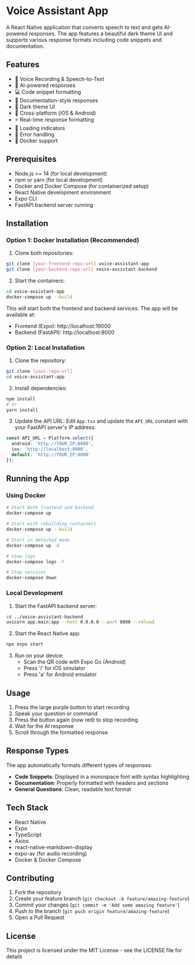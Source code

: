 # Voice Assistant App

A React Native application that converts speech to text and gets AI-powered responses. The app features a beautiful dark theme UI and supports various response formats including code snippets and documentation.

## Features

- 🎤 Voice Recording & Speech-to-Text
- 🤖 AI-powered responses
- 💻 Code snippet formatting
- 📝 Documentation-style responses
- 🌙 Dark theme UI
- 📱 Cross-platform (iOS & Android)
- ⚡ Real-time response formatting
- 🔄 Loading indicators
- 🚨 Error handling
- 🐳 Docker support

## Prerequisites

- Node.js >= 14 (for local development)
- npm or yarn (for local development)
- Docker and Docker Compose (for containerized setup)
- React Native development environment
- Expo CLI
- FastAPI backend server running

## Installation

### Option 1: Docker Installation (Recommended)

1. Clone both repositories:
```bash
git clone [your-frontend-repo-url] voice-assistant-app
git clone [your-backend-repo-url] voice-assistant-backend
```

2. Start the containers:
```bash
cd voice-assistant-app
docker-compose up --build
```

This will start both the frontend and backend services. The app will be available at:
- Frontend (Expo): http://localhost:19000
- Backend (FastAPI): http://localhost:8000

### Option 2: Local Installation

1. Clone the repository:
```bash
git clone [your-repo-url]
cd voice-assistant-app
```

2. Install dependencies:
```bash
npm install
# or
yarn install
```

3. Update the API URL:
Edit `App.tsx` and update the `API_URL` constant with your FastAPI server's IP address:
```typescript
const API_URL = Platform.select({
  android: 'http://YOUR_IP:8000',
  ios: 'http://localhost:8000',
  default: 'http://YOUR_IP:8000'
});
```

## Running the App

### Using Docker

```bash
# Start both frontend and backend
docker-compose up

# Start with rebuilding containers
docker-compose up --build

# Start in detached mode
docker-compose up -d

# View logs
docker-compose logs -f

# Stop services
docker-compose down
```

### Local Development

1. Start the FastAPI backend server:
```bash
cd ../voice-assistant-backend
uvicorn app.main:app --host 0.0.0.0 --port 8000 --reload
```

2. Start the React Native app:
```bash
npx expo start
```

3. Run on your device:
   - Scan the QR code with Expo Go (Android)
   - Press 'i' for iOS simulator
   - Press 'a' for Android emulator

## Usage

1. Press the large purple button to start recording
2. Speak your question or command
3. Press the button again (now red) to stop recording
4. Wait for the AI response
5. Scroll through the formatted response

## Response Types

The app automatically formats different types of responses:

- **Code Snippets**: Displayed in a monospace font with syntax highlighting
- **Documentation**: Properly formatted with headers and sections
- **General Questions**: Clean, readable text format

## Tech Stack

- React Native
- Expo
- TypeScript
- Axios
- react-native-markdown-display
- expo-av (for audio recording)
- Docker & Docker Compose

## Contributing

1. Fork the repository
2. Create your feature branch (`git checkout -b feature/amazing-feature`)
3. Commit your changes (`git commit -m 'Add some amazing feature'`)
4. Push to the branch (`git push origin feature/amazing-feature`)
5. Open a Pull Request

## License

This project is licensed under the MIT License - see the LICENSE file for details 